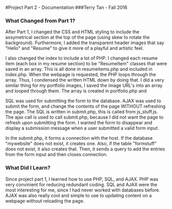#Project Part 2 - Documentation
###Terry Tan - Fall 2016
### What Changed from Part 1?
After Part 1, I changed the CSS and HTML styling to include the assymetrical section at the top of the page (using skew to rotate the background). Furthermore, I added the transparent header images that say "Hello" and "Resume" to give it more of a playful and artistic feel.

I also changed the index to include a lot of PHP. I changed each resume item (each box in my resume section) to be "ResumeItem" classes that were saved in an array. This is all done in resumeitems.php and included in index.php. When the webpage is requested, the PHP loops through the array. Thus, I condensed the written HTML down by doing that. I did a very similar thing for my portfolio images, I saved the image URL's into an array and looped through them. The array is created in portfolio.php and  

SQL was used for submitting the form to the database. AJAX was used to submit the form, and change the contents of the page WITHOUT refreshing the page. The SQL is written in submit.php, this is called from js_stuff.js. The ajax call is used to call submit.php, because I did not want the page to refresh upon submitting the form. I wanted the form to disappear and display a submission message when a user submitted a valid form input.

In the submit.php, it forms a connection with the host. If the database "mywebsite" does not exist, it creates one. Also, if the table "formstuff" does not exist, it also creates that. Then, it sends a query to add the entries from the form input and then closes connection.

### What Did I Learn?
Since project part 1, I learned how to use PHP, SQL, and AJAX. PHP was very convinient for reducing redundant coding. SQL and AJAX were the most interesting for me, since I had never worked with databases before. AJAX was also really cool and simple to use to updating content on a webpage without reloading the page. 
